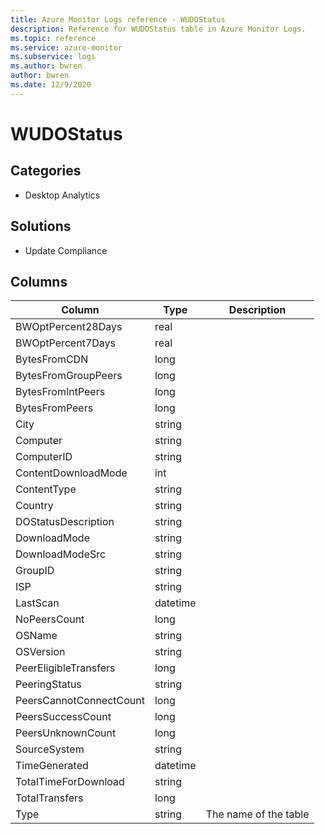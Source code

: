 ```yaml
---
title: Azure Monitor Logs reference - WUDOStatus
description: Reference for WUDOStatus table in Azure Monitor Logs.
ms.topic: reference
ms.service: azure-monitor
ms.subservice: logs
ms.author: bwren
author: bwren
ms.date: 12/9/2020
---
```


# WUDOStatus

 

## Categories

- Desktop Analytics
## Solutions

- Update Compliance




## Columns

|Column|Type|Description|
|---|---|---|
|BWOptPercent28Days|real||
|BWOptPercent7Days|real||
|BytesFromCDN|long||
|BytesFromGroupPeers|long||
|BytesFromIntPeers|long||
|BytesFromPeers|long||
|City|string||
|Computer|string||
|ComputerID|string||
|ContentDownloadMode|int||
|ContentType|string||
|Country|string||
|DOStatusDescription|string||
|DownloadMode|string||
|DownloadModeSrc|string||
|GroupID|string||
|ISP|string||
|LastScan|datetime||
|NoPeersCount|long||
|OSName|string||
|OSVersion|string||
|PeerEligibleTransfers|long||
|PeeringStatus|string||
|PeersCannotConnectCount|long||
|PeersSuccessCount|long||
|PeersUnknownCount|long||
|SourceSystem|string||
|TimeGenerated|datetime||
|TotalTimeForDownload|string||
|TotalTransfers|long||
|Type|string|The name of the table|
